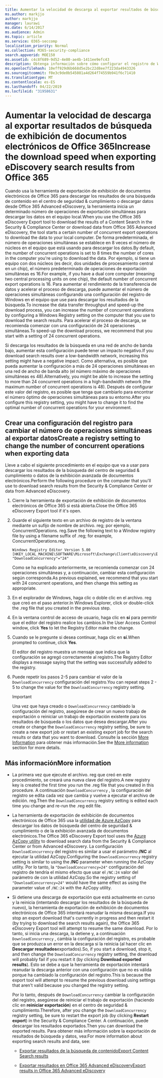 ```yaml
---
title: Aumentar la velocidad de descarga al exportar resultados de búsqueda de exhibición de documentos electrónicos de Office 365
ms.author: markjjo
author: markjjo
manager: laurawi
ms.date: 6/14/2017
ms.audience: Admin
ms.topic: article
ms.service: O365-seccomp
localization_priority: Normal
ms.collection: M365-security-compliance
search.appverid: MOE150
ms.assetid: c4c8f689-9d52-4e80-ae4b-1411ee9efc43
description: Obtenga información sobre cómo configurar el registro de Windows para aumentar el rendimiento de los datos al descargar resultados de búsqueda y datos de búsqueda del centro de seguridad & cumplimiento y la exhibición avanzada de documentos electrónicos en Office 365.
ms.openlocfilehash: 10eff929d6b668d5e2bc22d8ee7f223da4943326
ms.sourcegitcommit: f0e3c9de0b545081a4d264f74559b941f6c71410
ms.translationtype: MT
ms.contentlocale: es-ES
ms.lasthandoff: 04/22/2019
ms.locfileid: "31958631"
---
```

# <a name="increase-the-download-speed-when-exporting-ediscovery-search-results-from-office-365"></a><span data-ttu-id="8ca67-103">Aumentar la velocidad de descarga al exportar resultados de búsqueda de exhibición de documentos electrónicos de Office 365</span><span class="sxs-lookup"><span data-stu-id="8ca67-103">Increase the download speed when exporting eDiscovery search results from Office 365</span></span>

<span data-ttu-id="8ca67-104">Cuando usa la herramienta de exportación de exhibición de documentos electrónicos de Office 365 para descargar los resultados de una búsqueda de contenido en el centro de seguridad & cumplimiento o descargar datos desde Office 365 Advanced eDiscovery, la herramienta inicia un determinado número de operaciones de exportación simultáneas para descargar los datos en el equipo local.</span><span class="sxs-lookup"><span data-stu-id="8ca67-104">When you use the Office 365 eDiscovery Export tool to download the results of a Content Search in the Security & Compliance Center or download data from Office 365 Advanced eDiscovery, the tool starts a certain number of concurrent export operations to download the data to your local computer.</span></span> <span data-ttu-id="8ca67-105">De forma predeterminada, el número de operaciones simultáneas se establece en 8 veces el número de núcleos en el equipo que está usando para descargar los datos.</span><span class="sxs-lookup"><span data-stu-id="8ca67-105">By default, the number of concurrent operations is set to 8 times the number of cores in the computer you're using to download the data.</span></span> <span data-ttu-id="8ca67-106">Por ejemplo, si tiene un equipo con dos núcleos (es decir, dos unidades de procesamiento central en un chip), el número predeterminado de operaciones de exportación simultáneas es 16.</span><span class="sxs-lookup"><span data-stu-id="8ca67-106">For example, if you have a dual core computer (meaning two central processing units on one chip), the default number of concurrent export operations is 16.</span></span> <span data-ttu-id="8ca67-107">Para aumentar el rendimiento de la transferencia de datos y acelerar el proceso de descarga, puede aumentar el número de operaciones simultáneas configurando una configuración del registro de Windows en el equipo que use para descargar los resultados de la búsqueda.</span><span class="sxs-lookup"><span data-stu-id="8ca67-107">To increase the data transfer throughput and speed-up the download process, you can increase the number of concurrent operations by configuring a Windows Registry setting on the computer that you use to download the search results.</span></span> <span data-ttu-id="8ca67-108">Para acelerar el proceso de descarga, se recomienda comenzar con una configuración de 24 operaciones simultáneas.</span><span class="sxs-lookup"><span data-stu-id="8ca67-108">To speed-up the download process, we recommend that you start with a setting of 24 concurrent operations.</span></span>
  
<span data-ttu-id="8ca67-109">Si descarga los resultados de la búsqueda en una red de ancho de banda bajo, aumentar esta configuración puede tener un impacto negativo.</span><span class="sxs-lookup"><span data-stu-id="8ca67-109">If you download search results over a low-bandwidth network, increasing this setting might have a negative impact.</span></span> <span data-ttu-id="8ca67-110">Como alternativa, es posible que pueda aumentar la configuración a más de 24 operaciones simultáneas en una red de ancho de banda alto (el número máximo de operaciones simultáneas es 48).</span><span class="sxs-lookup"><span data-stu-id="8ca67-110">Alternatively, you might be able to increase the setting to more than 24 concurrent operations in a high-bandwidth network (the maximum number of concurrent operations is 48).</span></span> <span data-ttu-id="8ca67-111">Después de configurar este valor del registro, es posible que tenga que cambiarlo para encontrar el número óptimo de operaciones simultáneas para su entorno.</span><span class="sxs-lookup"><span data-stu-id="8ca67-111">After you configure this registry setting, you might have to change it to find the optimal number of concurrent operations for your environment.</span></span>
  
## <a name="create-a-registry-setting-to-change-the-number-of-concurrent-operations-when-exporting-data"></a><span data-ttu-id="8ca67-112">Crear una configuración del registro para cambiar el número de operaciones simultáneas al exportar datos</span><span class="sxs-lookup"><span data-stu-id="8ca67-112">Create a registry setting to change the number of concurrent operations when exporting data</span></span>

<span data-ttu-id="8ca67-113">Lleve a cabo el siguiente procedimiento en el equipo que va a usar para descargar los resultados de la búsqueda del centro de seguridad & cumplimiento o datos de la exhibición avanzada de documentos electrónicos.</span><span class="sxs-lookup"><span data-stu-id="8ca67-113">Perform the following procedure on the computer that you'll use to download search results from the Security & Compliance Center or data from Advanced eDiscovery.</span></span>
  
1. <span data-ttu-id="8ca67-114">Cierre la herramienta de exportación de exhibición de documentos electrónicos de Office 365 si está abierta.</span><span class="sxs-lookup"><span data-stu-id="8ca67-114">Close the Office 365 eDiscovery Export tool if it's open.</span></span> 
    
2. <span data-ttu-id="8ca67-115">Guarde el siguiente texto en un archivo de registro de la ventana mediante un sufijo de nombre de archivo. reg; por ejemplo, ConcurrentOperations. reg.</span><span class="sxs-lookup"><span data-stu-id="8ca67-115">Save the following text to a Window registry file by using a filename suffix of .reg; for example, ConcurrentOperations.reg.</span></span> 
    
    ```
    Windows Registry Editor Version 5.00
    [HKEY_LOCAL_MACHINE\SOFTWARE\Microsoft\Exchange\Client\eDiscovery\ExportTool]
    "DownloadConcurrency"="24"
    ```

    <span data-ttu-id="8ca67-116">Como se ha explicado anteriormente, se recomienda comenzar con 24 operaciones simultáneas y, a continuación, cambiar esta configuración según corresponda.</span><span class="sxs-lookup"><span data-stu-id="8ca67-116">As previous explained, we recommend that you start with 24 concurrent operations, and then change this setting as appropriate.</span></span>
    
3. <span data-ttu-id="8ca67-117">En el explorador de Windows, haga clic o doble clic en el archivo. reg que creó en el paso anterior.</span><span class="sxs-lookup"><span data-stu-id="8ca67-117">In Windows Explorer, click or double-click the .reg file that you created in the previous step.</span></span>
    
4. <span data-ttu-id="8ca67-118">En la ventana control de acceso de usuario, haga clic en **sí** para permitir que el editor del registro realice los cambios.</span><span class="sxs-lookup"><span data-stu-id="8ca67-118">In the User Access Control window, click **Yes** to let the Registry Editor make the change.</span></span> 
    
5. <span data-ttu-id="8ca67-119">Cuando se le pregunte si desea continuar, haga clic en **sí**.</span><span class="sxs-lookup"><span data-stu-id="8ca67-119">When prompted to continue, click **Yes**.</span></span>
    
    <span data-ttu-id="8ca67-120">El editor del registro muestra un mensaje que indica que la configuración se agregó correctamente al registro.</span><span class="sxs-lookup"><span data-stu-id="8ca67-120">The Registry Editor displays a message saying that the setting was successfully added to the registry.</span></span>
    
6. <span data-ttu-id="8ca67-121">Puede repetir los pasos 2-5 para cambiar el valor de la `DownloadConcurrency` configuración del registro.</span><span class="sxs-lookup"><span data-stu-id="8ca67-121">You can repeat steps 2 - 5 to change the value for the  `DownloadConcurrency` registry setting.</span></span> 
    
    > [!IMPORTANT]
    > <span data-ttu-id="8ca67-122">Una vez que haya creado o `DownloadConcurrency` cambiado la configuración del registro, asegúrese de crear un nuevo trabajo de exportación o reiniciar un trabajo de exportación existente para los resultados de búsqueda o los datos que desea descargar.</span><span class="sxs-lookup"><span data-stu-id="8ca67-122">After you create or change the  `DownloadConcurrency` registry setting, be sure to create a new export job or restart an existing export job for the search results or data that you want to download.</span></span> <span data-ttu-id="8ca67-123">Consulte la sección [More Information](#more-information) para obtener más información.</span><span class="sxs-lookup"><span data-stu-id="8ca67-123">See the [More information](#more-information) section for more details.</span></span> 
  
## <a name="more-information"></a><span data-ttu-id="8ca67-124">Más información</span><span class="sxs-lookup"><span data-stu-id="8ca67-124">More information</span></span>

- <span data-ttu-id="8ca67-125">La primera vez que ejecute el archivo. reg que creó en este procedimiento, se creará una nueva clave del registro.</span><span class="sxs-lookup"><span data-stu-id="8ca67-125">A new registry key is created the first time you run the .reg file that you created in this procedure.</span></span> <span data-ttu-id="8ca67-126">A continuación `DownloadConcurrency` , la configuración del registro se edita cada vez que cambia y vuelve a ejecutar el archivo de edición. reg.</span><span class="sxs-lookup"><span data-stu-id="8ca67-126">Then the  `DownloadConcurrency` registry setting is edited each time you change and re-run the .reg edit file.</span></span> 
    
- <span data-ttu-id="8ca67-127">La herramienta de exportación de exhibición de documentos electrónicos de Office 365 usa la [utilidad de Azure AzCopy](https://go.microsoft.com/fwlink/?linkid=849949) para descargar los datos de búsqueda del centro de seguridad & cumplimiento o de la exhibición avanzada de documentos electrónicos.</span><span class="sxs-lookup"><span data-stu-id="8ca67-127">The Office 365 eDiscovery Export tool uses the [Azure AzCopy utility](https://go.microsoft.com/fwlink/?linkid=849949) to download search data from the Security & Compliance Center or from Advanced eDiscovery.</span></span> <span data-ttu-id="8ca67-128">La configuración `DownloadConcurrency` del registro es similar a usar el parámetro **/NC** al ejecutar la utilidad AzCopy.</span><span class="sxs-lookup"><span data-stu-id="8ca67-128">Configuring the  `DownloadConcurrency` registry setting is similar to using the **/NC** parameter when running the AzCopy utility.</span></span> <span data-ttu-id="8ca67-129">Por lo tanto, la `"DownloadConcurrency=24"` configuración del registro de tendría el mismo efecto que usar el `/NC:24` valor del parámetro de con la utilidad AzCopy.</span><span class="sxs-lookup"><span data-stu-id="8ca67-129">So the registry setting of  `"DownloadConcurrency=24"` would have the same effect as using the parameter value of  `/NC:24` with the AzCopy utility.</span></span> 
    
- <span data-ttu-id="8ca67-130">Si detiene una descarga de exportación que está actualmente en curso y la reinicia (intentando descargar los resultados de la búsqueda de nuevo), la herramienta de exportación de exhibición de documentos electrónicos de Office 365 intentará reanudar la misma descarga.</span><span class="sxs-lookup"><span data-stu-id="8ca67-130">If you stop an export download that's currently in progress and then restart it (by trying to download the search results again), the Office 365 eDiscovery Export tool will attempt to resume the same download.</span></span> <span data-ttu-id="8ca67-131">Por lo tanto, si inicia una descarga, la detiene y, a continuación `DownloadConcurrency` , cambia la configuración del registro, es probable que se produzca un error en la descarga si la reinicia (al hacer clic en **Descargar resultados**exportados).</span><span class="sxs-lookup"><span data-stu-id="8ca67-131">So, if you start a download, stop it, and then change the  `DownloadConcurrency` registry setting, the download will probably fail if you restart it (by clicking **Download exported results**).</span></span> <span data-ttu-id="8ca67-132">Esto se debe a que la herramienta de exportación intentará reanudar la descarga anterior con una configuración que no es válida porque ha cambiado la configuración del registro.</span><span class="sxs-lookup"><span data-stu-id="8ca67-132">This is because the export tool will attempt to resume the previous download using settings that aren't valid because you changed the registry setting.</span></span>
    
    <span data-ttu-id="8ca67-133">Por lo tanto, después de `DownloadConcurrency` cambiar la configuración del registro, asegúrese de reiniciar el trabajo de exportación (haciendo clic en **reiniciar exportación**) en el centro de seguridad & cumplimiento.</span><span class="sxs-lookup"><span data-stu-id="8ca67-133">Therefore, after you change the  `DownloadConcurrency` registry setting, be sure to restart the export job (by clicking **Restart export**) in the Security & Compliance Center.</span></span> <span data-ttu-id="8ca67-134">A continuación, puede descargar los resultados exportados.</span><span class="sxs-lookup"><span data-stu-id="8ca67-134">Then you can download the exported results.</span></span> <span data-ttu-id="8ca67-135">Para obtener más información sobre la exportación de resultados de búsqueda y datos, vea:</span><span class="sxs-lookup"><span data-stu-id="8ca67-135">For more information about exporting search results and data, see:</span></span>
    
  - [<span data-ttu-id="8ca67-136">Exportar resultados de la búsqueda de contenido</span><span class="sxs-lookup"><span data-stu-id="8ca67-136">Export Content Search results</span></span>](export-search-results.md)
    
  - [<span data-ttu-id="8ca67-137">Exportar resultados en Office 365 Advanced eDiscovery</span><span class="sxs-lookup"><span data-stu-id="8ca67-137">Export results in Office 365 Advanced eDiscovery</span></span>](export-results-in-advanced-ediscovery.md)
    

